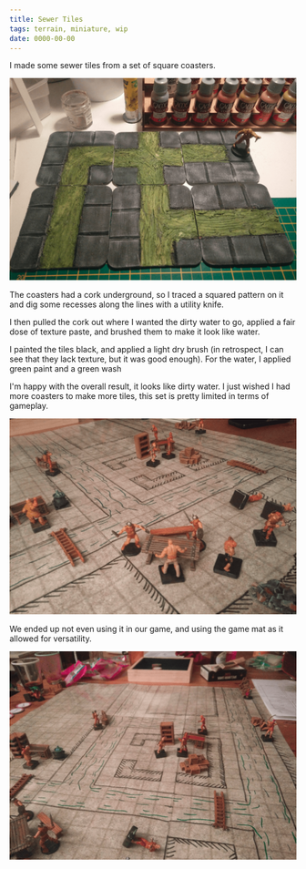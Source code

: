 ```yaml
---
title: Sewer Tiles
tags: terrain, miniature, wip
date: 0000-00-00
---
```


I made some sewer tiles from a set of square coasters.

![image-20200720142321616](image-20200720142321616.png)

The coasters had a cork underground, so I traced a squared pattern on it and dig some recesses along the lines with a utility knife.

I then pulled the cork out where I wanted the dirty water to go, applied a fair dose of texture paste, and brushed them to make it look like water.

I painted the tiles black, and applied a light dry brush (in retrospect, I can see that they lack texture, but it was good enough). For the water, I applied green paint and a green wash

I'm happy with the overall result, it looks like dirty water. I just wished I had more coasters to make more tiles, this set is pretty limited in terms of gameplay.

![image-20200720142842748](image-20200720142842748.png)

We ended up not even using it in our game, and using the game mat as it allowed for versatility.

![image-20200720142933431](image-20200720142933431.png)